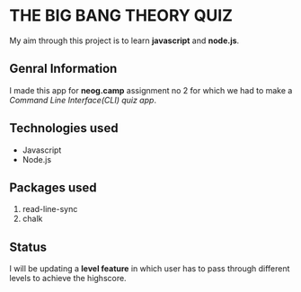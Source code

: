 # THE BIG BANG THEORY QUIZ

My aim through this project is to learn **javascript** and **node.js**.

## Genral Information
I made this app for **neog.camp** assignment no 2 for which we had to make a *Command Line Interface(CLI) quiz app*.

## Technologies used
* Javascript
* Node.js

## Packages used
1. read-line-sync
1. chalk

## Status
I will be updating a **level feature** in which user has to pass through different levels to achieve the highscore.
